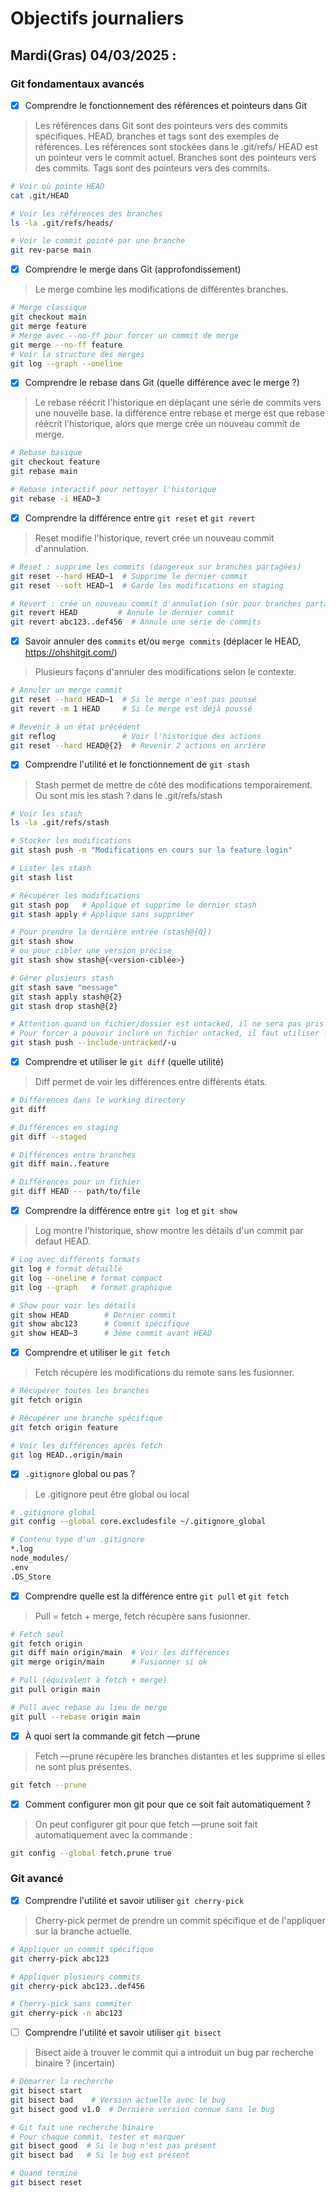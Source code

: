 # Objectifs journaliers

## Mardi(Gras) 04/03/2025 :

### Git fondamentaux avancés

- [x] Comprendre le fonctionnement des références et pointeurs dans Git
> Les références dans Git sont des pointeurs vers des commits spécifiques. HEAD, branches et tags sont des exemples de références.
> Les références sont stockées dans le .git/refs/
> HEAD est un pointeur vers le commit actuel.
> Branches sont des pointeurs vers des commits.
> Tags sont des pointeurs vers des commits.
```bash
# Voir où pointe HEAD
cat .git/HEAD

# Voir les références des branches
ls -la .git/refs/heads/

# Voir le commit pointé par une branche
git rev-parse main
```

- [x] Comprendre le merge dans Git (approfondissement)
> Le merge combine les modifications de différentes branches.

```bash
# Merge classique
git checkout main
git merge feature
# Merge avec --no-ff pour forcer un commit de merge
git merge --no-ff feature
# Voir la structure des merges
git log --graph --oneline
```

- [x] Comprendre le rebase dans Git (quelle différence avec le merge ?)
> Le rebase réécrit l'historique en déplaçant une série de commits vers une nouvelle base.
> la différence entre rebase et merge est que rebase réécrit l'historique, alors que merge crée un nouveau commit de merge.
```bash
# Rebase basique
git checkout feature
git rebase main

# Rebase interactif pour nettoyer l'historique
git rebase -i HEAD~3
```

- [x] Comprendre la différence entre `git reset` et `git revert`
> Reset modifie l'historique, revert crée un nouveau commit d'annulation.
```bash
# Reset : supprime les commits (dangereux sur branches partagées)
git reset --hard HEAD~1  # Supprime le dernier commit
git reset --soft HEAD~1  # Garde les modifications en staging

# Revert : crée un nouveau commit d'annulation (sûr pour branches partagées)
git revert HEAD         # Annule le dernier commit
git revert abc123..def456  # Annule une série de commits
```

- [x] Savoir annuler des `commits` et/ou `merge commits` (déplacer le HEAD, https://ohshitgit.com/)
> Plusieurs façons d'annuler des modifications selon le contexte.
```bash
# Annuler un merge commit
git reset --hard HEAD~1  # Si le merge n'est pas poussé
git revert -m 1 HEAD     # Si le merge est déjà poussé

# Revenir à un état précédent
git reflog               # Voir l'historique des actions
git reset --hard HEAD@{2}  # Revenir 2 actions en arrière
```

- [x] Comprendre l'utilité et le fonctionnement de `git stash`
> Stash permet de mettre de côté des modifications temporairement.
Ou sont mis les stash ? dans le .git/refs/stash
```bash
# Voir les stash
ls -la .git/refs/stash
```
```bash
# Stocker les modifications
git stash push -m "Modifications en cours sur la feature login"

# Lister les stash
git stash list

# Récupérer les modifications
git stash pop   # Applique et supprime le dernier stash
git stash apply # Applique sans supprimer

# Pour prendre la dernière entrée (stash@{0})
git stash show
# ou pour cibler une version précise
git stash show stash@{<version-ciblée>}

# Gérer plusieurs stash
git stash save "message"
git stash apply stash@{2}
git stash drop stash@{2}

# Attention quand un fichier/dossier est untacked, il ne sera pas pris en compte dans le stash.
# Pour forcer a pouvoir inclure un fichier untacked, il faut utiliser --include-untracked ou -u
git stash push --include-untracked/-u
```

- [x] Comprendre et utiliser le `git diff` (quelle utilité)
> Diff permet de voir les différences entre différents états.
```bash
# Différences dans le working directory
git diff

# Différences en staging
git diff --staged

# Différences entre branches
git diff main..feature

# Différences pour un fichier
git diff HEAD -- path/to/file
```

- [x] Comprendre la différence entre `git log` et `git show`
> Log montre l'historique, show montre les détails d'un commit par defaut HEAD.
```bash
# Log avec différents formats
git log # format détaillé
git log --oneline # format compact
git log --graph   # format graphique

# Show pour voir les détails
git show HEAD        # Dernier commit
git show abc123      # Commit spécifique
git show HEAD~3      # 3ème commit avant HEAD
```

- [x] Comprendre et utiliser le `git fetch`
> Fetch récupère les modifications du remote sans les fusionner.
```bash
# Récupérer toutes les branches
git fetch origin

# Récupérer une branche spécifique
git fetch origin feature

# Voir les différences après fetch
git log HEAD..origin/main
```

- [x] `.gitignore` global ou pas ?
> Le .gitignore peut être global ou local
```bash
# .gitignore global
git config --global core.excludesfile ~/.gitignore_global

# Contenu type d'un .gitignore
*.log
node_modules/
.env
.DS_Store
```

- [x] Comprendre quelle est la différence entre `git pull` et `git fetch`
> Pull = fetch + merge, fetch récupère sans fusionner.
```bash
# Fetch seul
git fetch origin
git diff main origin/main  # Voir les différences
git merge origin/main      # Fusionner si ok

# Pull (équivalent à fetch + merge)
git pull origin main

# Pull avec rebase au lieu de merge
git pull --rebase origin main
```

- [x] À quoi sert la commande git fetch —prune
> Fetch —prune récupère les branches distantes et les supprime si elles ne sont plus présentes.
```bash
git fetch --prune
```

- [x] Comment configurer mon git pour que ce soit fait automatiquement ?
> On peut configurer git pour que fetch —prune soit fait automatiquement avec la commande :
```bash
git config --global fetch.prune true
```

### Git avancé

- [x] Comprendre l'utilité et savoir utiliser `git cherry-pick`
> Cherry-pick permet de prendre un commit spécifique et de l'appliquer sur la branche actuelle.
```bash
# Appliquer un commit spécifique
git cherry-pick abc123

# Appliquer plusieurs commits
git cherry-pick abc123..def456

# Cherry-pick sans commiter
git cherry-pick -n abc123
```

- [ ] Comprendre l'utilité et savoir utiliser `git bisect`
> Bisect aide à trouver le commit qui a introduit un bug par recherche binaire ? (incertain)
```bash
# Démarrer la recherche
git bisect start
git bisect bad    # Version actuelle avec le bug
git bisect good v1.0  # Dernière version connue sans le bug

# Git fait une recherche binaire
# Pour chaque commit, tester et marquer
git bisect good  # Si le bug n'est pas présent
git bisect bad   # Si le bug est présent

# Quand terminé
git bisect reset
```
